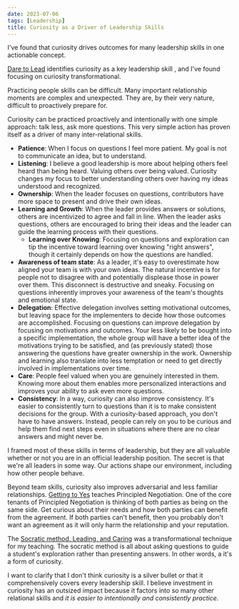 ```yaml
---
date: 2023-07-06
tags: [Leadership]
title: Curiosity as a Driver of Leadership Skills
---
```


I've found that curiosity drives outcomes for many leadership skills in one actionable concept.
<!--more-->

[Dare to Lead](https://brenebrown.com/hubs/dare-to-lead/) identifies curiosity as a key leadership skill
, and I've found focusing on curiosity transformational.

Practicing people skills can be difficult. Many important relationship moments are complex and unexpected. They are, by their very nature, difficult to proactively prepare for.

Curiosity can be practiced proactively and intentionally with one simple approach: talk less, ask more questions.
This very simple action has proven itself as a driver of many inter-relational skills.
- **Patience**: When I focus on questions I feel more patient. My goal is not to communicate an idea, but to understand.
- **Listening**: I believe a good leadership is more about helping others feel heard than being heard. Valuing others over being valued. Curiosity changes my focus to better understanding others over having my ideas understood and recognized.
- **Ownership**: When the leader focuses on questions, contributors have more space to present and drive their own ideas.
- **Learning and Growth**: When the leader provides answers or solutions, others are incentivized to agree and fall in line. When the leader asks questions, others are encouraged to bring their ideas and the leader can guide the learning process with their questions.
  - **Learning over Knowing**: Focusing on questions and exploration can tip the incentive toward learning over knowing "right answers", though it certainly depends on how the questions are handled.
- **Awareness of team state**: As a leader, it's easy to overestimate how aligned your team is with your own ideas. The natural incentive is for people not to disagree with and potentially displease those in power over them. This disconnect is destructive and sneaky. Focusing on questions inherently improves your awareness of the team's thoughts and emotional state. 
- **Delegation**: Effective delegation involves setting motivational outcomes, but leaving space for the implementers to decide how those outcomes are accomplished. Focusing on questions can improve delegation by focusing on motivations and outcomes. Your less likely to be bought into a specific implementation, the whole group will have a better idea of the motivations trying to be satisfied, and (as previously stated) those answering the questions have greater ownership in the work. Ownership and learning also translate into less temptation or need to get directly involved in implementations over time.
- **Care**: People feel valued when you are genuinely interested in them. Knowing more about them enables more personalized interactions and improves your ability to ask even more questions.
- **Consistency**: In a way, curiosity can also improve consistency. It's easier to consistently turn to questions than it is to make consistent decisions for the group. With a curiosity-based approach, you don't have to have answers. Instead, people can rely on you to be curious and help them find next steps even in situations where there are no clear answers and might never be. 

I framed most of these skills in terms of leadership, but they are all valuable whether or not you are in an official leadership position.
The secret is that we're all leaders in some way. Our actions shape our environment, including how other people behave.

Beyond team skills, curiosity also improves adversarial and less familiar relationships.
[Getting to Yes](../../posts/2021/2021-04-23-Negotiation-Design.md) teaches Principled Negotiation. One of the core tenants of Principled Negotiation
is thinking of both parties as being on the same side. Get curious about their needs and how both parties can benefit from the agreement.
If both parties can't benefit, then you probably don't want an agreement as it will only harm the relationship and your reputation.

The [Socratic method, Leading, and Caring](../../posts/2023/2023-06-16-Socratic-method-and-care.md) was a transformational technique for my teaching.
The socratic method is all about asking questions to guide a student's exploration rather than presenting answers. In other words, a it's a form of curiosity.


I want to clarify that I don't think curiosity is a silver bullet or that it comprehensively covers every leadership skill. I believe investment in curiosity has an outsized impact
because it factors into so many other relational skills and *it is easier to intentionally and consistently practice*.


<!-- 
Bekah: 
- https://en.wikipedia.org/wiki/Bloom's_taxonomy
- https://blog.edmentum.com/webb%E2%80%99s-depth-knowledge-framework-basics
 -->